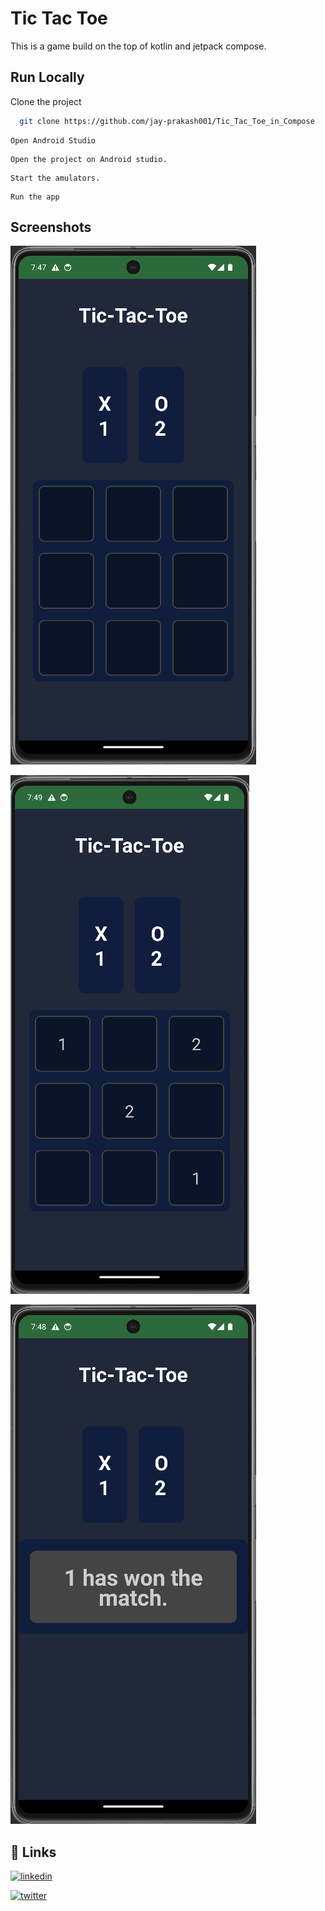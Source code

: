 
# Tic Tac Toe

This is a game build on the top of kotlin and jetpack compose.


## Run Locally

Clone the project

```bash
  git clone https://github.com/jay-prakash001/Tic_Tac_Toe_in_Compose
```

```
Open Android Studio
```
```
Open the project on Android studio.
```
```
Start the amulators.
```
```
Run the app
```


## Screenshots

![App Screenshot](https://raw.githubusercontent.com/jay-prakash001/Tic_Tac_Toe_in_Compose/refs/heads/master/Screenshot%202024-09-30%20074813.png)

![App Screenshot](https://github.com/jay-prakash001/Tic_Tac_Toe_in_Compose/blob/master/Screenshot%202024-09-30%20074912.png?raw=true)


![App Screenshot](https://github.com/jay-prakash001/Tic_Tac_Toe_in_Compose/blob/master/Screenshot%202024-09-30%20074837.png?raw=true)

## 🔗 Links

[![linkedin](https://img.shields.io/badge/linkedin-0A66C2?style=for-the-badge&logo=linkedin&logoColor=white)](https://www.linkedin.com/in/jay-p-702638269/)

[![twitter](https://img.shields.io/badge/twitter-1DA1F2?style=for-the-badge&logo=twitter&logoColor=white)](https://x.com/iamjayprakash04)
